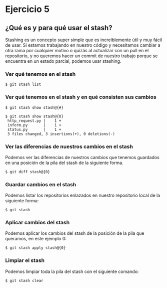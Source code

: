 # Ejercicio 5

## ¿Qué es y para qué usar el stash?

Stashing es un concepto super simple que es increíblemente útil y muy fácil de usar. Si estamos trabajando en nuestro código y necesitamos cambiar a otra rama por cualquier motivo o quizás al actualizar con un pull en el repositorio, y no queremos hacer un commit de nuestro trabajo porque se encuentra en un estado parcial, podemos usar stashing.

### Ver qué tenemos en el stash

```
$ git stash list
```

### Ver qué tenemos en el stash y en qué consisten sus cambios

```
$ git stash show stash@{#}
```

```
$ git stash show stash@{0}
 http_request.py |    1 +
 inform.py       |    1 +
 status.py       |    1 +
 3 files changed, 3 insertions(+), 0 deletions(-)
```

### Ver las diferencias de nuestros cambios en el stash

Podemos ver las diferencias de nuestros cambios que tenemos guardados en una posición de la pila del stash de la siguiente forma.

```
$ git diff stash@{0}
```

### Guardar cambios en el stash

Podemos listar los repositorios enlazados en nuestro repositorio local de la siguiente forma:

```
$ git stash
```   

### Aplicar cambios del stash

Podemos aplicar los cambios del stash de la posición de la pila que queramos, en este ejemplo 0:

```
$ git stash apply stash@{0}
```

### Limpiar el stash

Podemos limpiar toda la pila del stash con el siguiente comando:

```
$ git stash clear
```   
